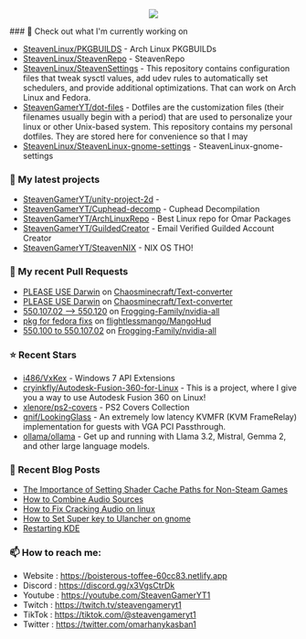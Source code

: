 <p align="center"><a href="https://github.com/anuraghazra/github-readme-stats">
  <img align="center" src="https://github-readme-stats.vercel.app/api?username=SteavenGamerYT&show_icons=true&theme=tokyonight" />
</a></p>
### 👷 Check out what I'm currently working on

- [SteavenLinux/PKGBUILDS](https://github.com/SteavenLinux/PKGBUILDS) - Arch Linux PKGBUILDs
- [SteavenLinux/SteavenRepo](https://github.com/SteavenLinux/SteavenRepo) - SteavenRepo
- [SteavenLinux/SteavenSettings](https://github.com/SteavenLinux/SteavenSettings) - This repository contains configuration files that tweak sysctl values, add udev rules to automatically set schedulers, and provide additional optimizations. That can work on Arch Linux and Fedora.
- [SteavenGamerYT/dot-files](https://github.com/SteavenGamerYT/dot-files) -   Dotfiles are the customization files (their filenames usually begin with a period) that are used to personalize your linux or other Unix-based system. This repository contains my personal dotfiles. They are stored here for convenience so that I may
- [SteavenLinux/SteavenLinux-gnome-settings](https://github.com/SteavenLinux/SteavenLinux-gnome-settings) - SteavenLinux-gnome-settings
### 🌱 My latest projects

- [SteavenGamerYT/unity-project-2d](https://github.com/SteavenGamerYT/unity-project-2d) - 
- [SteavenGamerYT/Cuphead-decomp](https://github.com/SteavenGamerYT/Cuphead-decomp) - Cuphead Decompilation
- [SteavenGamerYT/ArchLinuxRepo](https://github.com/SteavenGamerYT/ArchLinuxRepo) - Best Linux repo for Omar Packages
- [SteavenGamerYT/GuildedCreator](https://github.com/SteavenGamerYT/GuildedCreator) - Email Verified Guilded Account Creator
- [SteavenGamerYT/SteavenNIX](https://github.com/SteavenGamerYT/SteavenNIX) - NIX OS THO!
### 🔨 My recent Pull Requests

- [PLEASE USE Darwin](https://github.com/Chaosminecraft/Text-converter/pull/7) on [Chaosminecraft/Text-converter](https://github.com/Chaosminecraft/Text-converter)
- [PLEASE USE Darwin](https://github.com/Chaosminecraft/Text-converter/pull/6) on [Chaosminecraft/Text-converter](https://github.com/Chaosminecraft/Text-converter)
- [550.107.02 --&gt; 550.120](https://github.com/Frogging-Family/nvidia-all/pull/263) on [Frogging-Family/nvidia-all](https://github.com/Frogging-Family/nvidia-all)
- [pkg for fedora fixs](https://github.com/flightlessmango/MangoHud/pull/1410) on [flightlessmango/MangoHud](https://github.com/flightlessmango/MangoHud)
- [550.100 to 550.107.02](https://github.com/Frogging-Family/nvidia-all/pull/254) on [Frogging-Family/nvidia-all](https://github.com/Frogging-Family/nvidia-all)
### ⭐ Recent Stars

- [i486/VxKex](https://github.com/i486/VxKex) - Windows 7 API Extensions
- [cryinkfly/Autodesk-Fusion-360-for-Linux](https://github.com/cryinkfly/Autodesk-Fusion-360-for-Linux) - This is a project, where I give you a way to use Autodesk Fusion 360 on Linux!
- [xlenore/ps2-covers](https://github.com/xlenore/ps2-covers) - PS2 Covers Collection
- [gnif/LookingGlass](https://github.com/gnif/LookingGlass) - An extremely low latency KVMFR (KVM FrameRelay) implementation for guests with VGA PCI Passthrough.
- [ollama/ollama](https://github.com/ollama/ollama) - Get up and running with Llama 3.2, Mistral, Gemma 2, and other large language models.
### 📰 Recent Blog Posts

- [The Importance of Setting Shader Cache Paths for Non-Steam Games](https://boisterous-toffee-60cc83.netlify.app/shader-cache/)
- [How to Combine Audio Sources](https://boisterous-toffee-60cc83.netlify.app/how-to-combine-audio-sources/)
- [How to Fix Cracking Audio on linux](https://boisterous-toffee-60cc83.netlify.app/how-to-fix-cracking-audio-on-linux/)
- [How to Set Super key to Ulancher on gnome](https://boisterous-toffee-60cc83.netlify.app/how-to-set-super-key-to-ulancher-on-gnome/)
- [Restarting KDE](https://boisterous-toffee-60cc83.netlify.app/restarting-kde/)
### 📫 How to reach me:
  - Website   : <https://boisterous-toffee-60cc83.netlify.app>
  - Discord   : <https://discord.gg/x3VgsCtrDk>
  - Youtube   : <https://youtube.com/SteavenGamerYT1>
  - Twitch    : <https://twitch.tv/steavengameryt1>
  - TikTok    : <https://tiktok.com/@steavengameryt1>
  - Twitter   : <https://twitter.com/omarhanykasban1>